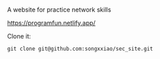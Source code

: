 # 

A website for practice network skills

<https://programfun.netlify.app/>

Clone it:

```
git clone git@github.com:songxxiao/sec_site.git
```








    

